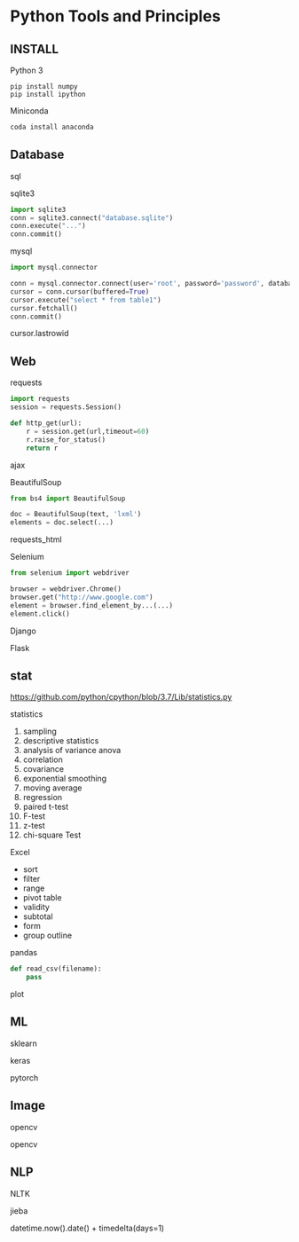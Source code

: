 # Python Tools and Principles

## INSTALL



Python 3

```
pip install numpy
pip install ipython
```

Miniconda

```bash
coda install anaconda
```







## Database

sql

sqlite3

```python
import sqlite3
conn = sqlite3.connect("database.sqlite")
conn.execute("...")
conn.commit()
```



mysql

```python
import mysql.connector

conn = mysql.connector.connect(user='root', password='password', database='test')
cursor = conn.cursor(buffered=True)
cursor.execute("select * from table1")
cursor.fetchall()
conn.commit()

```

cursor.lastrowid



## Web

requests

```python
import requests
session = requests.Session()

def http_get(url):
	r = session.get(url,timeout=60)
	r.raise_for_status()
	return r
```

ajax



BeautifulSoup

```python
from bs4 import BeautifulSoup

doc = BeautifulSoup(text, 'lxml')
elements = doc.select(...)


```

requests_html



Selenium

```python
from selenium import webdriver

browser = webdriver.Chrome()
browser.get("http://www.google.com")
element = browser.find_element_by...(...)
element.click()
```







Django



Flask











## stat

https://github.com/python/cpython/blob/3.7/Lib/statistics.py





statistics

1. sampling
1. descriptive statistics
1. analysis of variance anova
1. correlation
1. covariance
1. exponential smoothing
1. moving average
1. regression
1. paired t-test
1. F-test
1. z-test
1. chi-square Test







Excel

+ sort
+ filter
+ range
+ pivot table
+ validity
+ subtotal
+ form
+ group outline



pandas

```python
def read_csv(filename):
    pass

```

plot

## ML

sklearn

keras

pytorch

## Image



opencv

opencv







## NLP



NLTK

jieba



 datetime.now().date() + timedelta(days=1)